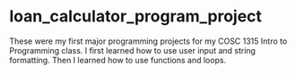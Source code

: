 # loan_calculator_program_project
These were my first major programming projects for my COSC 1315 Intro to Programming class. 
I first learned how to use user input and string formatting. Then I learned how to use functions and loops.

